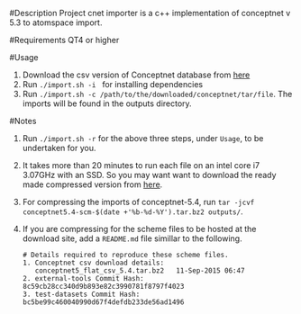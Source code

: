 
#Description
Project cnet importer is a c++ implementation of conceptnet v 5.3 to atomspace import.

#Requirements
QT4 or higher

#Usage
1. Download the csv version of Conceptnet database from
   [here](http://conceptnet5.media.mit.edu/downloads/current/)
2. Run `./import.sh -i ` for installing dependencies
3. Run `./import.sh -c /path/to/the/downloaded/conceptnet/tar/file`. The imports
   will be found in the outputs directory.

#Notes
1. Run `./import.sh -r` for the above three steps, under `Usage`, to be
   undertaken for you.
2. It takes more than 20 minutes to run each file on an intel core i7
   3.07GHz with an SSD. So you may want want to download the ready made
   compressed version from [here](http://buildbot.opencog.org/downloads/).
3. For compressing the imports of conceptnet-5.4, run
   `tar -jcvf conceptnet5.4-scm-$(date +'%b-%d-%Y').tar.bz2 outputs/`.
4. If you are compressing for the scheme files to be hosted at the download
   site, add a `README.md` file simillar to the following.

   ```
   # Details required to reproduce these scheme files.
   1. Conceptnet csv download details:
      conceptnet5_flat_csv_5.4.tar.bz2   11-Sep-2015 06:47
   2. external-tools Commit Hash: 8c59cb28cc340d9b893e82c3990781f8797f4023
   3. test-datasets Commit Hash: bc5be99c460040990d67f4defdb233de56ad1496
   ```
